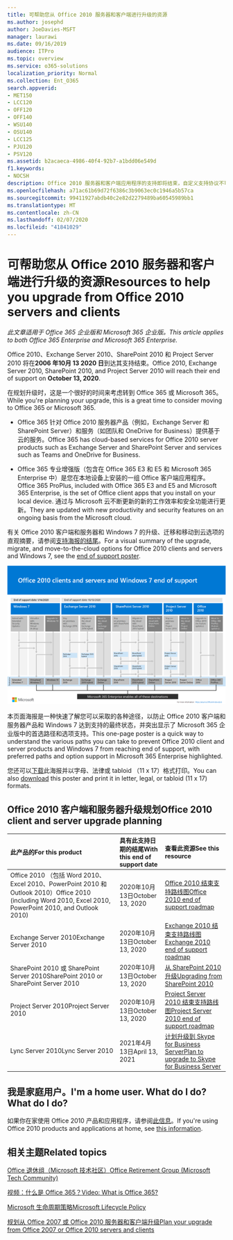 ```yaml
---
title: 可帮助您从 Office 2010 服务器和客户端进行升级的资源
ms.author: josephd
author: JoeDavies-MSFT
manager: laurawi
ms.date: 09/16/2019
audience: ITPro
ms.topic: overview
ms.service: o365-solutions
localization_priority: Normal
ms.collection: Ent_O365
search.appverid:
- MET150
- LCC120
- OFF120
- OFF140
- WSU140
- OSU140
- LCC125
- PJU120
- PSV120
ms.assetid: b2acaeca-4986-40f4-92b7-a1bdd06e549d
f1.keywords:
- NOCSH
description: Office 2010 服务器和客户端应用程序的支持即将结束，自定义支持协议不可用。 使用本文立即开始规划升级。
ms.openlocfilehash: a71ac61b69d72f6386c3b9063ec0c1946a5b57ca
ms.sourcegitcommit: 99411927abdb40c2e82d2279489ba60545989bb1
ms.translationtype: MT
ms.contentlocale: zh-CN
ms.lasthandoff: 02/07/2020
ms.locfileid: "41841029"
---
```

# <a name="resources-to-help-you-upgrade-from-office-2010-servers-and-clients"></a><span data-ttu-id="ee7bc-104">可帮助您从 Office 2010 服务器和客户端进行升级的资源</span><span class="sxs-lookup"><span data-stu-id="ee7bc-104">Resources to help you upgrade from Office 2010 servers and clients</span></span>

<span data-ttu-id="ee7bc-105">*此文章适用于 Office 365 企业版和 Microsoft 365 企业版。*</span><span class="sxs-lookup"><span data-stu-id="ee7bc-105">*This article applies to both Office 365 Enterprise and Microsoft 365 Enterprise.*</span></span>

<span data-ttu-id="ee7bc-106">Office 2010、Exchange Server 2010、SharePoint 2010 和 Project Server 2010 将在**2006 年10月 13 2020 日**到达其支持结束。</span><span class="sxs-lookup"><span data-stu-id="ee7bc-106">Office 2010, Exchange Server 2010, SharePoint 2010, and Project Server 2010 will reach their end of support on **October 13, 2020**.</span></span> 

<span data-ttu-id="ee7bc-107">在规划升级时，这是一个很好的时间来考虑转到 Office 365 或 Microsoft 365。</span><span class="sxs-lookup"><span data-stu-id="ee7bc-107">While you're planning your upgrade, this is a great time to consider moving to Office 365 or Microsoft 365.</span></span> 

- <span data-ttu-id="ee7bc-108">Office 365 针对 Office 2010 服务器产品（例如，Exchange Server 和 SharePoint Server）和服务（如团队和 OneDrive for Business）提供基于云的服务。</span><span class="sxs-lookup"><span data-stu-id="ee7bc-108">Office 365 has cloud-based services for Office 2010 server products such as Exchange Server and SharePoint Server and services such as Teams and OneDrive for Business.</span></span> 

- <span data-ttu-id="ee7bc-109">Office 365 专业增强版（包含在 Office 365 E3 和 E5 和 Microsoft 365 Enterprise 中）是您在本地设备上安装的一组 Office 客户端应用程序。</span><span class="sxs-lookup"><span data-stu-id="ee7bc-109">Office 365 ProPlus, included with Office 365 E3 and E5 and Microsoft 365 Enterprise, is the set of Office client apps that you install on your local device.</span></span> <span data-ttu-id="ee7bc-110">通过与 Microsoft 云不断更新的新的工作效率和安全功能进行更新。</span><span class="sxs-lookup"><span data-stu-id="ee7bc-110">They are updated with new productivity and security features on an ongoing basis from the Microsoft cloud.</span></span>

<span data-ttu-id="ee7bc-111">有关 Office 2010 客户端和服务器和 Windows 7 的升级、迁移和移动到云选项的直观摘要，请参阅[支持海报的结尾](./media/upgrade-from-office-2010-servers-and-products/Office2010Windows7EndOfSupport.pdf)。</span><span class="sxs-lookup"><span data-stu-id="ee7bc-111">For a visual summary of the upgrade, migrate, and move-to-the-cloud options for Office 2010 clients and servers and Windows 7, see the [end of support poster](./media/upgrade-from-office-2010-servers-and-products/Office2010Windows7EndOfSupport.pdf).</span></span>

![Office 2010 客户端和服务器以及 Windows 7 结束支持海报](./media/upgrade-from-office-2010-servers-and-products/office2010-windows7-end-of-support.png)

<span data-ttu-id="ee7bc-113">本页面海报是一种快速了解您可以采取的各种途径，以防止 Office 2010 客户端和服务器产品和 Windows 7 达到支持的最终状态，并突出显示了 Microsoft 365 企业版中的首选路径和选项支持。</span><span class="sxs-lookup"><span data-stu-id="ee7bc-113">This one-page poster is a quick way to understand the various paths you can take to prevent Office 2010 client and server products and Windows 7 from reaching end of support, with preferred paths and option support in Microsoft 365 Enterprise highlighted.</span></span>

<span data-ttu-id="ee7bc-114">您还可以[下载](https://github.com/MicrosoftDocs/microsoft-365-docs/raw/public/microsoft-365/enterprise/media/migration-microsoft-365-enterprise-workload/Office2010Windows7EndOfSupport.pdf)此海报并以字母、法律或 tabloid （11 x 17）格式打印。</span><span class="sxs-lookup"><span data-stu-id="ee7bc-114">You can also [download](https://github.com/MicrosoftDocs/microsoft-365-docs/raw/public/microsoft-365/enterprise/media/migration-microsoft-365-enterprise-workload/Office2010Windows7EndOfSupport.pdf) this poster and print it in letter, legal, or tabloid (11 x 17) formats.</span></span>
      
## <a name="office-2010-client-and-server-upgrade-planning"></a><span data-ttu-id="ee7bc-115">Office 2010 客户端和服务器升级规划</span><span class="sxs-lookup"><span data-stu-id="ee7bc-115">Office 2010 client and server upgrade planning</span></span>
  
|<span data-ttu-id="ee7bc-116">**此产品的**</span><span class="sxs-lookup"><span data-stu-id="ee7bc-116">**For this product**</span></span>|<span data-ttu-id="ee7bc-117">**具有此支持日期的结尾**</span><span class="sxs-lookup"><span data-stu-id="ee7bc-117">**With this end of support date**</span></span>|<span data-ttu-id="ee7bc-118">**查看此资源**</span><span class="sxs-lookup"><span data-stu-id="ee7bc-118">**See this resource**</span></span>|
|:-----|:-----|:-----|
|<span data-ttu-id="ee7bc-119">Office 2010 （包括 Word 2010、Excel 2010、PowerPoint 2010 和 Outlook 2010）</span><span class="sxs-lookup"><span data-stu-id="ee7bc-119">Office 2010 (including Word 2010, Excel 2010, PowerPoint 2010, and Outlook 2010)</span></span>  <br/> | <span data-ttu-id="ee7bc-120">2020年10月13日</span><span class="sxs-lookup"><span data-stu-id="ee7bc-120">October 13, 2020</span></span> |[<span data-ttu-id="ee7bc-121">Office 2010 结束支持路线图</span><span class="sxs-lookup"><span data-stu-id="ee7bc-121">Office 2010 end of support roadmap</span></span>](https://docs.microsoft.com/DeployOffice/office-2010-end-support-roadmap) <br/> |
|<span data-ttu-id="ee7bc-122">Exchange Server 2010</span><span class="sxs-lookup"><span data-stu-id="ee7bc-122">Exchange Server 2010</span></span>  <br/> | <span data-ttu-id="ee7bc-123">2020年10月13日</span><span class="sxs-lookup"><span data-stu-id="ee7bc-123">October 13, 2020</span></span>  |[<span data-ttu-id="ee7bc-124">Exchange 2010 结束支持路线图</span><span class="sxs-lookup"><span data-stu-id="ee7bc-124">Exchange 2010 end of support roadmap</span></span>](exchange-2010-end-of-support.md) <br/> |
|<span data-ttu-id="ee7bc-125">SharePoint 2010 或 SharePoint Server 2010</span><span class="sxs-lookup"><span data-stu-id="ee7bc-125">SharePoint 2010 or SharePoint Server 2010</span></span>  <br/> | <span data-ttu-id="ee7bc-126">2020年10月13日</span><span class="sxs-lookup"><span data-stu-id="ee7bc-126">October 13, 2020</span></span> |[<span data-ttu-id="ee7bc-127">从 SharePoint 2010 升级</span><span class="sxs-lookup"><span data-stu-id="ee7bc-127">Upgrading from SharePoint 2010</span></span>](upgrade-from-sharepoint-2010.md) <br/> |
|<span data-ttu-id="ee7bc-128">Project Server 2010</span><span class="sxs-lookup"><span data-stu-id="ee7bc-128">Project Server 2010</span></span> <br/> | <span data-ttu-id="ee7bc-129">2020年10月13日</span><span class="sxs-lookup"><span data-stu-id="ee7bc-129">October 13, 2020</span></span> | [<span data-ttu-id="ee7bc-130">Project Server 2010 结束支持路线图</span><span class="sxs-lookup"><span data-stu-id="ee7bc-130">Project Server 2010 end of support roadmap</span></span>](project-server-2010-end-of-support.md) <br/> |
|<span data-ttu-id="ee7bc-131">Lync Server 2010</span><span class="sxs-lookup"><span data-stu-id="ee7bc-131">Lync Server 2010</span></span> <br/> | <span data-ttu-id="ee7bc-132">2021年4月13日</span><span class="sxs-lookup"><span data-stu-id="ee7bc-132">April 13, 2021</span></span> | [<span data-ttu-id="ee7bc-133">计划升级到 Skype for Business Server</span><span class="sxs-lookup"><span data-stu-id="ee7bc-133">Plan to upgrade to Skype for Business Server</span></span>](https://docs.microsoft.com/skypeforbusiness/plan-your-deployment/upgrade) <br/> |
    
## <a name="im-a-home-user-what-do-i-do"></a><span data-ttu-id="ee7bc-134">我是家庭用户。</span><span class="sxs-lookup"><span data-stu-id="ee7bc-134">I'm a home user.</span></span> <span data-ttu-id="ee7bc-135">What do I do?</span><span class="sxs-lookup"><span data-stu-id="ee7bc-135">What do I do?</span></span>

<span data-ttu-id="ee7bc-136">如果你在家使用 Office 2010 产品和应用程序，请参阅[此信息](plan-upgrade-previous-versions-office.md#im-a-home-user-what-do-i-do)。</span><span class="sxs-lookup"><span data-stu-id="ee7bc-136">If you're using Office 2010 products and applications at home, see [this information](plan-upgrade-previous-versions-office.md#im-a-home-user-what-do-i-do).</span></span>

## <a name="related-topics"></a><span data-ttu-id="ee7bc-137">相关主题</span><span class="sxs-lookup"><span data-stu-id="ee7bc-137">Related topics</span></span>

[<span data-ttu-id="ee7bc-138">Office 退休组（Microsoft 技术社区）</span><span class="sxs-lookup"><span data-stu-id="ee7bc-138">Office Retirement Group (Microsoft Tech Community)</span></span>](https://go.microsoft.com/fwlink/?linkid=842065)
  
[<span data-ttu-id="ee7bc-139">视频：什么是 Office 365？</span><span class="sxs-lookup"><span data-stu-id="ee7bc-139">Video: What is Office 365?</span></span>](https://support.office.com/article/847caf12-2589-452c-8aca-1c009797678b.aspx)
  
[<span data-ttu-id="ee7bc-140">Microsoft 生命周期策略</span><span class="sxs-lookup"><span data-stu-id="ee7bc-140">Microsoft Lifecycle Policy</span></span>](https://go.microsoft.com/fwlink/?linkid=865200)

[<span data-ttu-id="ee7bc-141">规划从 Office 2007 或 Office 2010 服务器和客户端升级</span><span class="sxs-lookup"><span data-stu-id="ee7bc-141">Plan your upgrade from Office 2007 or Office 2010 servers and clients</span></span>](plan-upgrade-previous-versions-office.md)

